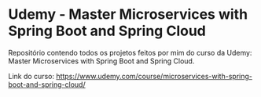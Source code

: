 # Udemy - Master Microservices with Spring Boot and Spring Cloud
Repositório contendo todos os projetos feitos por mim do curso da Udemy: Master Microservices with Spring Boot and Spring Cloud.

Link do curso: https://www.udemy.com/course/microservices-with-spring-boot-and-spring-cloud/
